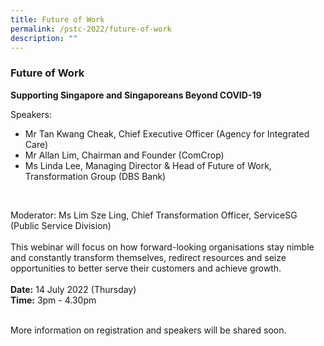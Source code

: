 ```yaml
---
title: Future of Work
permalink: /pstc-2022/future-of-work
description: ""
---
```

### Future of Work
<b>Supporting Singapore and Singaporeans Beyond COVID-19</b>
<br>

Speakers:<br>
* Mr Tan Kwang Cheak, Chief Executive Officer (Agency for Integrated Care)    <br>
* Mr Allan Lim, Chairman and Founder (ComCrop)
* Ms Linda Lee, Managing Director & Head of Future of Work, Transformation Group (DBS Bank)
<br>

Moderator: Ms Lim Sze Ling, Chief Transformation Officer, ServiceSG (Public Service Division)<br><br>
This webinar will focus on how forward-looking organisations stay nimble and constantly transform themselves, redirect resources and seize opportunities to better serve their customers and achieve growth.
<br><br><b>Date:</b> 14 July 2022 (Thursday)<br>
<b>Time:</b> 3pm - 4.30pm <br>
<br>

More information on registration and speakers will be shared soon.